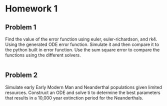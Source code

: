 # Homework 1

## Problem 1
Find the value of the error function using euler, euler-richardson, and rk4. Using the generated ODE error function. Simulate it and then compare it to the python built in error function. Use the sum square error to compare the functions using the different solvers. 

<math>
\textrm{erf}(x)=\frac{2}{\sqrt \pi} \int_0^{x} e^{-x'^2} dx',
</math>

## Problem 2
Simulate early Early Modern Man and Neanderthal populations given limited resources. Construct an ODE and solve ti to determine the best parameters that results in a 10,000 year extinction period for the Neanderthals.

<math>
\frac{dN}{dt} = N[A-D(N+E)-B]
</math>

<math>
\frac{dE}{dt} = E[A-D(N+E)-sB]
</math>


